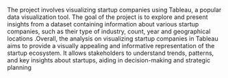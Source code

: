 The project involves visualizing startup companies using Tableau, a popular data visualization tool.
The goal of the project is to explore and present insights from a dataset containing information
about various startup companies, such as their type of industry, count, year and geographical
locations .Overall, the analysis on visualizing startup companies in Tableau aims to provide a
visually appealing and informative representation of the startup ecosystem. It allows stakeholders
to understand trends, patterns, and key insights about startups, aiding in decision-making and
strategic planning
